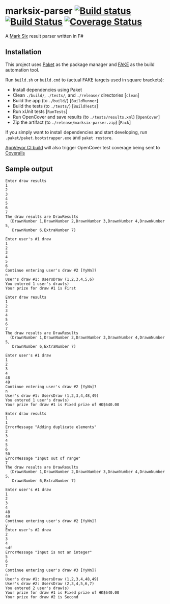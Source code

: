 # marksix-parser [![Build status](https://ci.appveyor.com/api/projects/status/t0965lig3ndxg21i?svg=true)](https://ci.appveyor.com/project/rexcfnghk/marksix-parser) [![Build Status](https://travis-ci.org/rexcfnghk/marksix-parser.svg?branch=develop)](https://travis-ci.org/rexcfnghk/marksix-parser) [![Coverage Status](https://coveralls.io/repos/github/rexcfnghk/marksix-parser/badge.svg?branch=master)](https://coveralls.io/github/rexcfnghk/marksix-parser?branch=master)

A [Mark Six](http://bet.hkjc.com/marksix/?lang=en) result parser written in F#

Installation
---
This project uses [Paket](https://fsprojects.github.io/Paket/) as the package manager and [FAKE](http://fsharp.github.io/FAKE/) as the build automation tool.

Run `build.sh` or `build.cmd` to (actual FAKE targets used in square brackets):
  - Install dependencies using Paket
  - Clean `./build/`, `./tests/`, and `./release/` directories [`clean`]
  - Build the app (to `./build/`) [`BuildRunner`]
  - Build the tests (to `./tests/`) [`BuildTests`]
  - Run xUnit tests [`RunTests`]
  - Run OpenCover and save results (to `./tests/results.xml`) [`OpenCover`]
  - Zip the artifact (to `./release/marksix-parser.zip`) [`Pack`]
  
If you simply want to install dependencies and start developing, run `.paket/paket.bootstrapper.exe` and `paket restore`.

[AppVeyor CI build](https://ci.appveyor.com/project/rexcfnghk/marksix-parser) will also trigger OpenCover test coverage being sent to [Coveralls](https://coveralls.io/github/rexcfnghk/marksix-parser)

Sample output
---
```
Enter draw results
1
2
3
4
5
6
7
The draw results are DrawResults
  (DrawnNumber 1,DrawnNumber 2,DrawnNumber 3,DrawnNumber 4,DrawnNumber 5,
   DrawnNumber 6,ExtraNumber 7)
   
Enter user's #1 draw
1
2
3
4
5
6
Continue entering user's draw #2 [YyNn]?
n
User's draw #1: UsersDraw (1,2,3,4,5,6)
You entered 1 user's draw(s)
Your prize for draw #1 is First
```

```
Enter draw results
1
2
3
4
5
6
7
The draw results are DrawResults
  (DrawnNumber 1,DrawnNumber 2,DrawnNumber 3,DrawnNumber 4,DrawnNumber 5,
   DrawnNumber 6,ExtraNumber 7)
   
Enter user's #1 draw
1
2
3
4
48
49
Continue entering user's draw #2 [YyNn]?
n
User's draw #1: UsersDraw (1,2,3,4,48,49)
You entered 1 user's draw(s)
Your prize for draw #1 is Fixed prize of HK$640.00
```

```
Enter draw results
1
1
ErrorMessage "Adding duplicate elements"
2
3
4
5
6
50
ErrorMessage "Input out of range"
7
The draw results are DrawResults
  (DrawnNumber 1,DrawnNumber 2,DrawnNumber 3,DrawnNumber 4,DrawnNumber 5,
   DrawnNumber 6,ExtraNumber 7)
   
Enter user's #1 draw
1
2
3
4
48
49
Continue entering user's draw #2 [YyNn]?
y
Enter user's #2 draw
2
3
4
sdf
ErrorMessage "Input is not an integer"
5
6
7
Continue entering user's draw #3 [YyNn]?
n
User's draw #1: UsersDraw (1,2,3,4,48,49)
User's draw #2: UsersDraw (2,3,4,5,6,7)
You entered 2 user's draw(s)
Your prize for draw #1 is Fixed prize of HK$640.00
Your prize for draw #2 is Second
```
